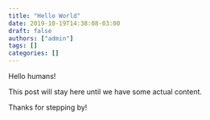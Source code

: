 ```yaml
---
title: "Hello World"
date: 2019-10-19T14:38:08-03:00
draft: false
authors: ["admin"]
tags: []
categories: []
---
```


Hello humans!

This post will stay here until we have some actual content.

Thanks for stepping by!

